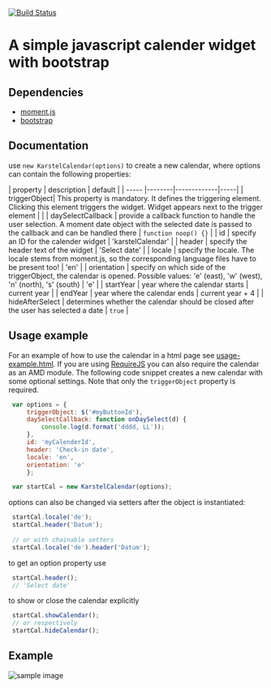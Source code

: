 [![Build Status](https://travis-ci.org/nico1510/karstel.svg?branch=master)](https://travis-ci.org/nico1510/karstel)

# A simple javascript calender widget with bootstrap
## Dependencies
+ [moment.js](http://momentjs.com)
+ [bootstrap](http://getbootstrap.com)

## Documentation
use `new KarstelCalendar(options)` to create a new calendar, where options can contain the following properties: 

| property  | description           | default  |
| ----- |--------|-------------|-----|
| triggerObject| This property is mandatory. It defines the triggering element. Clicking this element triggers the widget. Widget appears next to the trigger element | |
| daySelectCallback  | provide a callback function to handle the user selection. A moment date object with the selected date is passed to the callback and can be handled there | `function noop() {}` |
| id | specify an ID for the calender widget | 'karstelCalendar' |
| header | specify the header text of the widget | 'Select date' |
| locale | specify the locale. The locale stems from moment.js, so the corresponding language files have to be present too! | 'en' |
| orientation | specify on which side of the triggerObject, the calendar is opened. Possible values: 'e' (east), 'w' (west), 'n' (north), 's' (south) | 'e' |
| startYear | year where the calendar starts  | current year |
| endYear | year where the calendar ends | current year + 4 |
| hideAfterSelect | determines whether the calendar should be closed after the user has selected a date | `true` |

## Usage example
For an example of how to use the calendar in a html page see [usage-example.html](https://github.com/nico1510/karstel/blob/master/usage-example.html). If you are using [RequireJS](http://requirejs.org/) you can also require the calendar as an AMD module. The following code snippet creates a new calendar with some optional settings. Note that only the `triggerObject` property is required.

```javascript
 var options = {
     triggerObject: $('#myButtonId'),
     daySelectCallback: function onDaySelect(d) {
         console.log(d.format('dddd, LL'));
     },
     id: 'myCalenderId',
     header: 'Check-in date',
     locale: 'en',
     orientation: 'e'
     };

 var startCal = new KarstelCalendar(options);
```

options can also be changed via setters after the object is instantiated: 

```javascript
 startCal.locale('de');
 startCal.header('Datum');
  
 // or with chainable setters
 startCal.locale('de').header('Datum');
```

to get an option property use

```javascript
 startCal.header();
 // 'Select date'
```

to show or close the calendar explicitly

```javascript
 startCal.showCalendar();
 // or respectively
 startCal.hideCalendar();
```


## Example
![sample image](https://cloud.githubusercontent.com/assets/5033050/10052597/171af012-6228-11e5-8d14-0276a13499a2.png)
